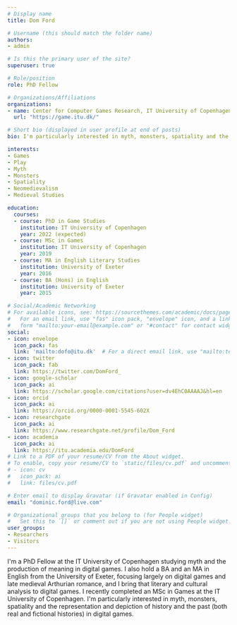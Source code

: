 ```yaml
---
# Display name
title: Dom Ford

# Username (this should match the folder name)
authors:
- admin

# Is this the primary user of the site?
superuser: true

# Role/position
role: PhD Fellow

# Organizations/Affiliations
organizations:
- name: Center for Computer Games Research, IT University of Copenhagen
  url: "https://game.itu.dk/"

# Short bio (displayed in user profile at end of posts)
bio: I'm particularly interested in myth, monsters, spatiality and the representation and depiction of history and the past (both real and fictional histories) in digital games.

interests:
- Games
- Play
- Myth
- Monsters
- Spatiality
- Neomedievalism
- Medieval Studies

education:
  courses:
  - course: PhD in Game Studies
    institution: IT University of Copenhagen
    year: 2022 (expected)
  - course: MSc in Games
    institution: IT University of Copenhagen
    year: 2019
  - course: MA in English Literary Studies
    institution: University of Exeter
    year: 2016
  - course: BA (Hons) in English
    institution: University of Exeter
    year: 2015

# Social/Academic Networking
# For available icons, see: https://sourcethemes.com/academic/docs/page-builder/#icons
#   For an email link, use "fas" icon pack, "envelope" icon, and a link in the
#   form "mailto:your-email@example.com" or "#contact" for contact widget.
social:
- icon: envelope
  icon_pack: fas
  link: 'mailto:dofo@itu.dk'  # For a direct email link, use "mailto:test@example.org".
- icon: twitter
  icon_pack: fab
  link: https://twitter.com/DomFord_
- icon: google-scholar
  icon_pack: ai
  link: https://scholar.google.com/citations?user=dv4EhC0AAAAJ&hl=en
- icon: orcid
  icon_pack: ai
  link: https://orcid.org/0000-0001-5545-602X
- icon: researchgate
  icon_pack: ai
  link: https://www.researchgate.net/profile/Dom_Ford
- icon: academia
  icon_pack: ai
  link: https://itu.academia.edu/DomFord
# Link to a PDF of your resume/CV from the About widget.
# To enable, copy your resume/CV to `static/files/cv.pdf` and uncomment the lines below.
# - icon: cv
#   icon_pack: ai
#   link: files/cv.pdf

# Enter email to display Gravatar (if Gravatar enabled in Config)
email: "dominic.ford@live.com"

# Organizational groups that you belong to (for People widget)
#   Set this to `[]` or comment out if you are not using People widget.
user_groups:
- Researchers
- Visitors
---
```


I'm a PhD Fellow at the IT University of Copenhagen studying myth and the production of meaning in digital games. I also hold a BA and an MA in English from the University of Exeter, focusing largely on digital games and late medieval Arthurian romance, and I bring that literary and cultural analysis to digital games. I recently completed an MSc in Games at the IT University of Copenhagen. I'm particularly interested in myth, monsters, spatiality and the representation and depiction of history and the past (both real and fictional histories) in digital games.
